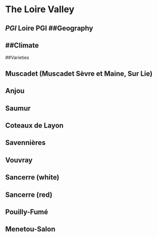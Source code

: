 # The Loire Valley
_PGI_ Loire PGI
##Geography
 - 

##Climate
 - 

##Varieties

## Muscadet (Muscadet Sèvre et Maine, Sur Lie)

## Anjou 

## Saumur

## Coteaux de Layon

## Savennières

## Vouvray

## Sancerre (white) 

## Sancerre (red) 

## Pouilly-Fumé 

## Menetou-Salon

